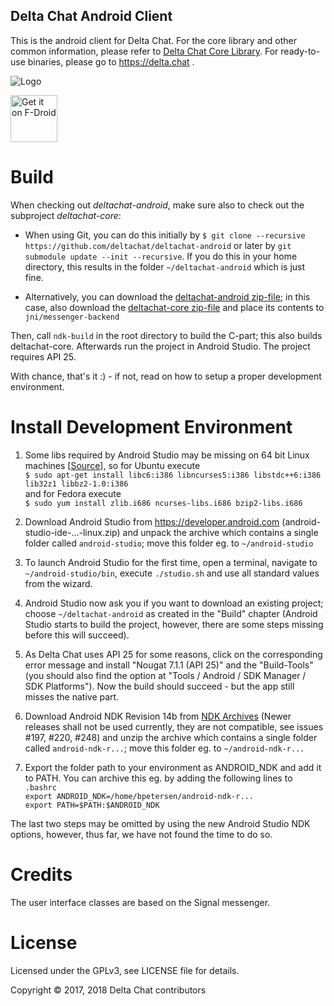 ## Delta Chat Android Client

This is the android client for Delta Chat.  For the core library and other common
information, please refer to [Delta Chat Core Library](https://github.com/deltachat/deltachat-core).
For ready-to-use binaries, please go to https://delta.chat .

![Logo](https://delta.chat/assets/features/start-img4.png)

[<img src="https://f-droid.org/badge/get-it-on.png" alt="Get it on F-Droid" height="75"/>](https://f-droid.org/packages/com.b44t.messenger)


# Build

When checking out _deltachat-android_, make sure also to check out the
subproject _deltachat-core_:

- When using Git, you can do this initially by
  `$ git clone --recursive https://github.com/deltachat/deltachat-android`
  or later by `git submodule update --init --recursive`. If you do this in your
  home directory, this results in the folder `~/deltachat-android` which is just fine.

- Alternatively, you can download the [deltachat-android zip-file](https://github.com/deltachat/deltachat-android/archive/master.zip); in this case, also download the [deltachat-core zip-file](https://github.com/deltachat/deltachat-core/archive/master.zip) and place its contents to `jni/messenger-backend`

Then, call `ndk-build` in the root directory to build the C-part; 
this also builds deltachat-core.  Afterwards run the project in Android Studio.
The project requires API 25.

With chance, that's it :) - if not, read on how to setup a proper development
environment.


# Install Development Environment

1. Some libs required by Android Studio may be missing on 64 bit Linux machines 
   [[Source](https://developer.android.com/studio/install.html)], so for Ubuntu execute  
   `$ sudo apt-get install libc6:i386 libncurses5:i386 libstdc++6:i386 lib32z1 libbz2-1.0:i386`  
   and for Fedora execute  
   `$ sudo yum install zlib.i686 ncurses-libs.i686 bzip2-libs.i686`
  
2. Download Android Studio from <https://developer.android.com> (android-studio-ide-...-linux.zip)
   and unpack the archive which contains a single folder called `android-studio`; 
   move this folder eg. to `~/android-studio` 

3. To launch Android Studio for the first time, open a terminal, navigate to 
   `~/android-studio/bin`, execute `./studio.sh` and use all standard values
   from the wizard.
   
4. Android Studio now ask you if you want to download an existing project; 
   choose `~/deltachat-android` as created in the "Build" chapter (Android Studio starts to
   build the project, however, there are some steps missing before this will
   succeed).
   
5. As Delta Chat uses API 25 for some reasons, click on the corresponding error
   message and install "Nougat 7.1.1 (API 25)" and the "Build-Tools" (you should
   also find the option at "Tools / Android / SDK Manager / SDK Platforms").
   Now the build should succeed - but the app still misses the native part.

6. Download Android NDK Revision 14b from
   [NDK Archives](https://developer.android.com/ndk/downloads/older_releases)
   (Newer releases shall not be used currently, they are not compatible,
   see issues #197, #220, #248) and unzip the archive which contains a single folder
   called `android-ndk-r...`; move this folder eg. to `~/android-ndk-r...`
   
7. Export the folder path to your environment as ANDROID_NDK and add it to PATH.
   You can archive this eg. by adding the following lines to `.bashrc`  
   `export ANDROID_NDK=/home/bpetersen/android-ndk-r...`  
   `export PATH=$PATH:$ANDROID_NDK`
   
The last two steps may be omitted by using the new Android Studio NDK options,
however, thus far, we have not found the time to do so.


# Credits

The user interface classes are based on the Signal messenger.


# License

Licensed under the GPLv3, see LICENSE file for details.

Copyright © 2017, 2018 Delta Chat contributors
